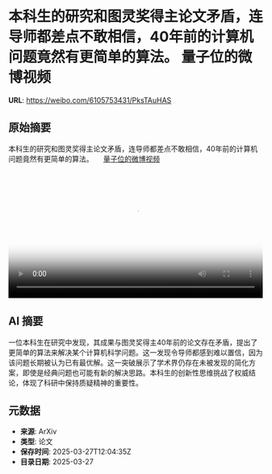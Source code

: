 # 本科生的研究和图灵奖得主论文矛盾，连导师都差点不敢相信，40年前的计算机问题竟然有更简单的算法。 量子位的微博视频

**URL**: https://weibo.com/6105753431/PksTAuHAS

## 原始摘要

本科生的研究和图灵奖得主论文矛盾，连导师都差点不敢相信，40年前的计算机问题竟然有更简单的算法。 <a href="https://video.weibo.com/show?fid=1034:5148774956466203" data-hide=""><span class="url-icon"><img style="width: 1rem;height: 1rem" src="https://h5.sinaimg.cn/upload/2015/09/25/3/timeline_card_small_video_default.png" referrerpolicy="no-referrer"></span><span class="surl-text">量子位的微博视频</span></a> <br clear="both"><div style="clear: both"></div><video controls="controls" poster="https://tvax4.sinaimg.cn/orj480/006Fd7o3ly1hzvdsm6rl9j31hc0u07ql.jpg" style="width: 100%"><source src="https://f.video.weibocdn.com/u0/qTF8OX19gx08mZZFwVf201041203MA5A0E020.mp4?label=mp4_720p&amp;template=1280x720.25.0&amp;ori=0&amp;ps=1CwnkDw1GXwCQx&amp;Expires=1743080569&amp;ssig=GtWJ06Z0q6&amp;KID=unistore,video"><source src="https://f.video.weibocdn.com/u0/iFicjP5Kgx08mZZFlGnK01041201JZRa0E010.mp4?label=mp4_hd&amp;template=852x480.25.0&amp;ori=0&amp;ps=1CwnkDw1GXwCQx&amp;Expires=1743080569&amp;ssig=sUMuz6DBni&amp;KID=unistore,video"><source src="https://f.video.weibocdn.com/u0/PDGFNWVsgx08mZZF2GSQ0104120124cZ0E010.mp4?label=mp4_ld&amp;template=640x360.25.0&amp;ori=0&amp;ps=1CwnkDw1GXwCQx&amp;Expires=1743080569&amp;ssig=yV8dhFiSAR&amp;KID=unistore,video"><p>视频无法显示，请前往<a href="https://video.weibo.com/show?fid=1034%3A5148774956466203" target="_blank" rel="noopener noreferrer">微博视频</a>观看。</p></video>

## AI 摘要

一位本科生在研究中发现，其成果与图灵奖得主40年前的论文存在矛盾，提出了更简单的算法来解决某个计算机科学问题。这一发现令导师都感到难以置信，因为该问题长期被认为已有最优解。这一突破展示了学术界仍存在未被发现的简化方案，即使是经典问题也可能有新的解决思路。本科生的创新性思维挑战了权威结论，体现了科研中保持质疑精神的重要性。

## 元数据

- **来源**: ArXiv
- **类型**: 论文
- **保存时间**: 2025-03-27T12:04:35Z
- **目录日期**: 2025-03-27
